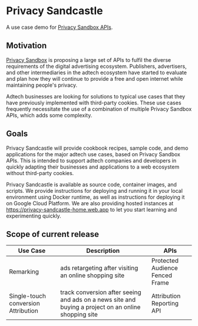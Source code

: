 # Privacy Sandcastle

A use case demo for [Privacy Sandbox APIs](https://developer.chrome.com/en/docs/privacy-sandbox/).

## Motivation

[Privacy Sandbox](https://privacysandbox.com/) is proposing a large set of APIs to fulfil the diverse requirements of the digital advertising ecosystem. Publishers, advertisers, and other intermediaries in the adtech ecosystem have started to evaluate and plan how they will continue to provide a free and open internet while maintaining people's privacy.

Adtech businesses are looking for solutions to typical use cases that they have previously implemented with third-party cookies. These use cases frequently necessitate the use of a combination of multiple Privacy Sandbox APIs, which adds some complexity.

## Goals

Privacy Sandcastle will provide cookbook recipes, sample code, and demo applications for the major adtech use cases, based on Privacy Sandbox APIs. This is intended to support adtech companies and developers in quickly adapting their businesses and applications to a web ecosystem without third-party cookies.

Privacy Sandcastle is available as source code, container images, and scripts. We provide instructions for deploying and running it in your local environment using Docker runtime, as well as instructions for deploying it on Google Cloud Platform. We are also providing hosted instances at https://privacy-sandcastle-home.web.app to let you start learning and experimenting quickly.

## Scope of current release

| **Use Case**                        | **Description**                                                                                      | **APIs**                             |
| ----------------------------------- | ---------------------------------------------------------------------------------------------------- | ------------------------------------ |
| Remarking                           | ads retargeting after visiting an online shopping site                                               | Protected Audience <br> Fenced Frame |
| Single-touch conversion Attribution | track conversion after seeing and ads on a news site and buying a project on an online shopping site | Attribution Reporting API            |
